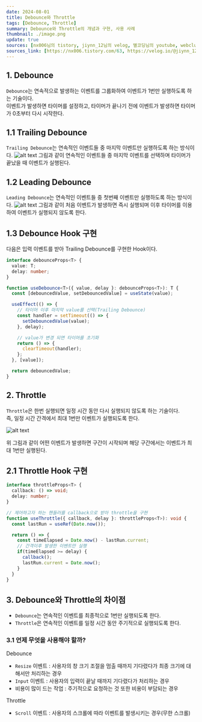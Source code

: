 ```yaml
---
date: 2024-08-01
title: Debounce와 Throttle
tags: [Debounce, Throttle]
summary: Debounce와 Throttle의 개념과 구현, 사용 사례
thumbnail: ./image.png
update: true
sources: [nx006님의 tistory, jiynn_12님의 velog, 별코딩님의 youtube, webclub님의 tistory]
sources_link: [https://nx006.tistory.com/63, https://velog.io/@jiynn_12/Debounce-%EC%99%80-throttle-%EC%97%90-%EB%8C%80%ED%95%B4-%EC%95%8C%EC%95%84%EB%B3%B4%EA%B3%A0-%ED%94%84%EB%A1%9C%EC%A0%9D%ED%8A%B8%EC%97%90-%EC%A0%81%EC%9A%A9%ED%95%B4%EB%B3%B4%EC%9E%90, https://www.youtube.com/watch?v=X5Ww0Yhr7lM&t=738s, https://webclub.tistory.com/607]
---
```


## 1. Debounce
`Debounce`는 연속적으로 발생하는 이벤트를 그룹화하여 이벤트가 1번만 실행하도록 하는 기술이다.  
이벤트가 발생하면 타이머를 설정하고, 타이머가 끝나기 전에 이벤트가 발생하면 타이머가 0초부터 다시 시작한다.  

## 1.1 Trailing Debounce
`Trailing Debounce`는 연속적인 이벤트들 중 마지막 이벤트만 실행하도록 하는 방식이다.
![alt text](image-1.png)
그림과 같이 연속적인 이벤트들 중 마지막 이벤트를 선택하며 타이머가 끝났을 때 이벤트가 실행된다.

## 1.2 Leading Debounce
`Leading Debounce`는 연속적인 이벤트들 중 첫번째 이벤트만 실행하도록 하는 방식이다.
![alt text](image-2.png)
그림과 같이 처음 이벤트가 발생하면 즉시 실행되며 이후 타이머를 이용하여 이벤트가 실행되지 않도록 한다.

## 1.3 Debounce Hook 구현
다음은 입력 이벤트를 받아 Trailing Debounce를 구현한 Hook이다.
```ts
interface debounceProps<T> {
  value: T;
  delay: number;
}

function useDebounce<T>({ value, delay }: debounceProps<T>): T {
  const [debouncedValue, setDebouncedValue] = useState(value);

  useEffect(() => {
    // 타이머 이후 마지막 value를 선택(Trailing Debounce)
    const handler = setTimeout(() => {
      setDebouncedValue(value);
    }, delay);

    // value가 변경 되면 타이머를 초기화
    return () => {
      clearTimeout(handler);
    };
  }, [value]);

  return debouncedValue;
}
```

## 2. Throttle
`Throttle`은 한번 실행되면 일정 시간 동안 다시 실행되지 않도록 하는 기술이다.  
즉, 일정 시간 간격에서 최대 1번만 이벤트가 실행되도록 한다.

![alt text](image-3.png)

위 그림과 같이 어떤 이벤트가 발생하면 구간이 시작되며 해당 구간에서는 이벤트가 최대 1번만 실행된다.

## 2.1 Throttle Hook 구현

```ts
interface throttleProps<T> {
  callback: () => void;
  delay: number;
}

// 제어하고자 하는 핸들러를 callback으로 받아 throttle을 구현
function useThrottle({ callback, delay }: throttleProps<T>): void {
  const lastRun = useRef(Date.now());

  return () => {
    const timeElapsed = Date.now() - lastRun.current;
    // 간격이후 발생한 이벤트만 실행
    if(timeElapsed >= delay) {
      callback();
      lastRun.current = Date.now();
    }
  }
}
```

## 3. Debounce와 Throttle의 차이점
- `Debounce`는 연속적인 이벤트를 최종적으로 1번만 실행되도록 한다.
- `Throttle`은 연속적인 이벤트를 일정 시간 동안 주기적으로 실행되도록 한다.

### 3.1 언제 무엇을 사용해야 할까?

Debounce
- `Resize` 이벤트 : 사용자의 창 크기 조절을 멈출 때까지 기다렸다가 최종 크기에 대해서만 처리하는 경우
- `Input` 이벤트 : 사용자의 입력이 끝날 때까지 기다렸다가 처리하는 경우
- 비용이 많이 드는 작업 : 주기적으로 요청하는 것 또한 비용이 부담되는 경우

Throttle
- `Scroll` 이벤트 : 사용자의 스크롤에 따라 이벤트를 발생시키는 경우(무한 스크롤)